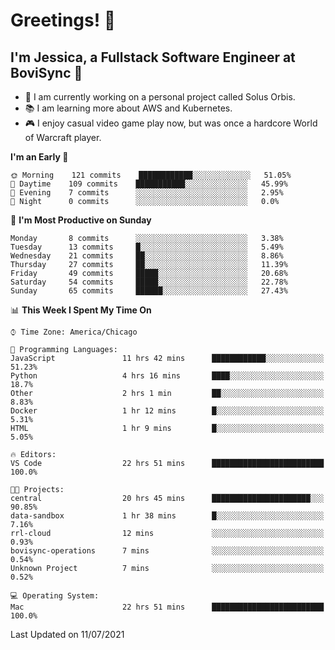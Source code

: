 # Greetings! 🧠

## I'm Jessica, a Fullstack Software Engineer at BoviSync 🐄

- 🌟 I am currently working on a personal project called Solus Orbis.
- 📚 I am learning more about AWS and Kubernetes.
- 🎮 I enjoy casual video game play now, but was once a hardcore World of Warcraft player.

<!--START_SECTION:waka-->
**I'm an Early 🐤** 

```text
🌞 Morning    121 commits    ████████████░░░░░░░░░░░░░   51.05% 
🌆 Daytime    109 commits    ███████████░░░░░░░░░░░░░░   45.99% 
🌃 Evening    7 commits      ░░░░░░░░░░░░░░░░░░░░░░░░░   2.95% 
🌙 Night      0 commits      ░░░░░░░░░░░░░░░░░░░░░░░░░   0.0%

```
📅 **I'm Most Productive on Sunday** 

```text
Monday       8 commits      ░░░░░░░░░░░░░░░░░░░░░░░░░   3.38% 
Tuesday      13 commits     █░░░░░░░░░░░░░░░░░░░░░░░░   5.49% 
Wednesday    21 commits     ██░░░░░░░░░░░░░░░░░░░░░░░   8.86% 
Thursday     27 commits     ██░░░░░░░░░░░░░░░░░░░░░░░   11.39% 
Friday       49 commits     █████░░░░░░░░░░░░░░░░░░░░   20.68% 
Saturday     54 commits     █████░░░░░░░░░░░░░░░░░░░░   22.78% 
Sunday       65 commits     ██████░░░░░░░░░░░░░░░░░░░   27.43%

```


📊 **This Week I Spent My Time On** 

```text
⌚︎ Time Zone: America/Chicago

💬 Programming Languages: 
JavaScript               11 hrs 42 mins      ████████████░░░░░░░░░░░░░   51.23% 
Python                   4 hrs 16 mins       ████░░░░░░░░░░░░░░░░░░░░░   18.7% 
Other                    2 hrs 1 min         ██░░░░░░░░░░░░░░░░░░░░░░░   8.83% 
Docker                   1 hr 12 mins        █░░░░░░░░░░░░░░░░░░░░░░░░   5.31% 
HTML                     1 hr 9 mins         █░░░░░░░░░░░░░░░░░░░░░░░░   5.05%

🔥 Editors: 
VS Code                  22 hrs 51 mins      █████████████████████████   100.0%

🐱‍💻 Projects: 
central                  20 hrs 45 mins      ██████████████████████░░░   90.85% 
data-sandbox             1 hr 38 mins        █░░░░░░░░░░░░░░░░░░░░░░░░   7.16% 
rrl-cloud                12 mins             ░░░░░░░░░░░░░░░░░░░░░░░░░   0.93% 
bovisync-operations      7 mins              ░░░░░░░░░░░░░░░░░░░░░░░░░   0.54% 
Unknown Project          7 mins              ░░░░░░░░░░░░░░░░░░░░░░░░░   0.52%

💻 Operating System: 
Mac                      22 hrs 51 mins      █████████████████████████   100.0%

```


 Last Updated on 11/07/2021
<!--END_SECTION:waka-->

<!--
**jessikuh/jessikuh** is a ✨ _special_ ✨ repository because its `README.md` (this file) appears on your GitHub profile.

Here are some ideas to get you started:

- 🔭 I’m currently working on ...
- 🌱 I’m currently learning ...
- 👯 I’m looking to collaborate on ...
- 🤔 I’m looking for help with ...
- 💬 Ask me about ...
- 📫 How to reach me: ...
- 😄 Pronouns: ...
- ⚡ Fun fact: ...
-->

